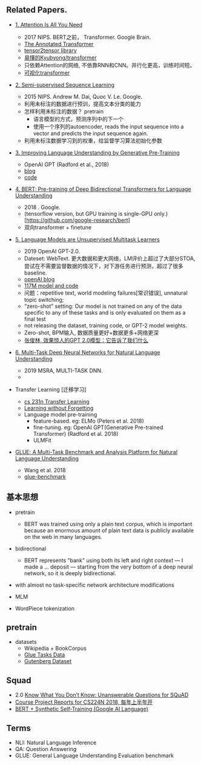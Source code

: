Related Papers. 
----
- [1. Attention Is All You Need](https://papers.nips.cc/paper/7181-attention-is-all-you-need.pdf)
    - 2017 NIPS. BERT之前， Transformer. Google Brain.
    - [The Annotated Transformer](http://nlp.seas.harvard.edu/2018/04/03/attention.html)
    - [tensor2tensor library](https://github.com/tensorflow/tensor2tensor)
    - [易懂的Kyubyong/transformer](https://github.com/Kyubyong/transformer)
    - 只依赖Attention的网络, 不依靠RNN和CNN。并行化更高，训练时间短。
    - [可视化transformer](https://jalammar.github.io/illustrated-transformer/)
    
   
- [2. Semi-supervised Sequence Learning](https://arxiv.org/abs/1511.01432)
    - 2015 NIPS. Andrew M. Dai, Quoc V. Le. Google.
    - 利用未标注的数据进行预训，提高文本分类的能力
    - 怎样利用未标注的数据？ pretrain
        - 语言模型的方式，预测序列中的下一个
        - 使用一个序列的autoencoder, reads the input sequence into a vector and predicts the input sequence again.
    - 利用未标注数据学习到的权重，给监督学习算法初始化参数
    
    
- [3. Improving Language Understanding by Generative Pre-Training](https://s3-us-west-2.amazonaws.com/openai-assets/research-covers/language-unsupervised/language_understanding_paper.pdf)
    - OpenAI GPT (Radford et al., 2018)
    - [blog](https://blog.openai.com/language-unsupervised/)
    - [code](https://github.com/openai/finetune-transformer-lm)
    

- [4. BERT: Pre-training of Deep Bidirectional Transformers for Language Understanding](https://arxiv.org/pdf/1810.04805.pdf)
   - 2018 . Google.
   - (tensorflow version, but GPU training is single-GPU only.)[https://github.com/google-research/bert]
   - 双向transformer + finetune

- [5. Language Models are Unsupervised Multitask Learners](https://d4mucfpksywv.cloudfront.net/better-language-models/language-models.pdf)
    - 2019 OpenAI GPT-2.0. 
    - Dateset: WebText. 更大数据和更大网络，LM评价上超过了大部分STOA, 尝试在不需要监督数据的情况下，对下游任务进行预测，超过了很多baseline.
    - [openAI blog](https://blog.openai.com/better-language-models/)
    - [117M model and code](https://github.com/openai/gpt-2)
    - 问题：repetitive text, world modeling failures[常识错误], unnatural topic switching;
    - “zero-shot” setting: Our model is not trained on any of the data specific to any of these tasks and is only evaluated on them as a final test
    - not releasing the dataset, training code, or GPT-2 model weights.
    - Zero-shot, BPM输入, 数据质量更好+数据更多+网络更深
    - [张俊林, 效果惊人的GPT 2.0模型：它告诉了我们什么](https://zhuanlan.zhihu.com/p/56865533)
    
- [6. Multi-Task Deep Neural Networks for Natural Language Understanding](https://arxiv.org/pdf/1901.11504.pdf)
    - 2019 MSRA, MULTI-TASK DNN.
    - 
    
    
    

- Transfer Learning [迁移学习]
    - [cs 231n Transfer Learning](http://cs231n.github.io/transfer-learning/)
    - [Learning without Forgetting](http://zli115.web.engr.illinois.edu/wp-content/uploads/2016/10/0479.pdf)
    - Language model pre-training
        - feature-based. eg: ELMo (Peters et al. 2018)
        - fine-tuning. eg: OpenAI GPT(Generative Pre-trained Transformer) (Radford et al. 2018)
        - ULMFit
    


- [GLUE: A Multi-Task Benchmark and Analysis Platform for Natural Language Understanding](https://www.nyu.edu/projects/bowman/glue.pdf)
    - Wang et al. 2018
    - [glue-benchmark](https://gluebenchmark.com/leaderboard)


## 基本思想
- pretrain
    - BERT was trained using only a plain text corpus, which is important because an enormous amount of plain text data is publicly available on the web in many languages.
- bidirectional
    - BERT represents "bank" using both its left and right context — I made a ... deposit — starting from the very bottom of a deep neural network, so it is deeply bidirectional.
- with almost no task-specific network architecture modifications 
    
- MLM

- WordPiece tokenization

## pretrain
- datasets
    - Wikipedia + BookCorpus
    - [Glue Tasks Data](https://gluebenchmark.com/tasks)
    - [Gutenberg Dataset](https://web.eecs.umich.edu/~lahiri/gutenberg_dataset.html)
    


## Squad
- 2.0 [Know What You Don’t Know: Unanswerable Questions for SQuAD](https://arxiv.org/pdf/1806.03822.pdf)
- [Course Project Reports for CS224N 2018, 每年上半年开](http://web.stanford.edu/class/cs224n/reports.html)
- [BERT + Synthetic Self-Training (Google AI Language)](../docs/NLP/BERT.pdf)


## Terms
- NLI: Natural Language Inference
- QA:  Question Answering
- GLUE: General Language Understanding Evaluation benchmark
 